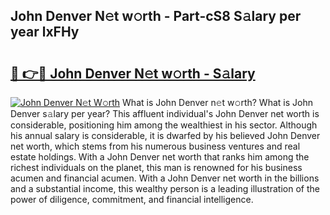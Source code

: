 ## John Denver N𝚎t w𝚘rth - Part-cS8 S𝚊lary per year lxFHy

# <h2><a href="http://gc054wh.nevu.top/?p=John+Denver">🔗 👉🔴 John Denver N𝚎t w𝚘rth - S𝚊lary</a></h2>

[![John Denver N𝚎t W𝚘rth](https://i.imgur.com/Oavwk0R.jpeg)](http://gc054wh.nevu.top/?p=John+Denver)
What is John Denver n𝚎t w𝚘rth? What is John Denver s𝚊lary per year?
This affluent individual's John Denver net worth is considerable, positioning him among the wealthiest in his sector. Although his annual salary is considerable, it is dwarfed by his believed John Denver net worth, which stems from his numerous business ventures and real estate holdings. With a John Denver net worth that ranks him among the richest individuals on the planet, this man is renowned for his business acumen and financial acumen. With a John Denver net worth in the billions and a substantial income, this wealthy person is a leading illustration of the power of diligence, commitment, and financial intelligence.
